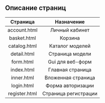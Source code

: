 ## Описание страниц

|   Страница    |      Назначение      |
|:-------------:|:--------------------:|
| account.html  |    Личный кабинет    |
|  basket.html  |       Корзина        |
| catalog.html  |   Каталог моделей    |
|  detail.html  |   Страница модели    |
|   form.html   |   Gui для веб-форм   |
|  index.html   |   Главная страница   |
|  inner.html   |  Вложенная страница  |
|  login.html   |  Форма авторизации   |
| register.html | Страница регистрации |
